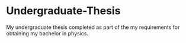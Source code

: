 # Undergraduate-Thesis
My undergraduate thesis completed as part of the my requirements for obtaining my bachelor in physics.
